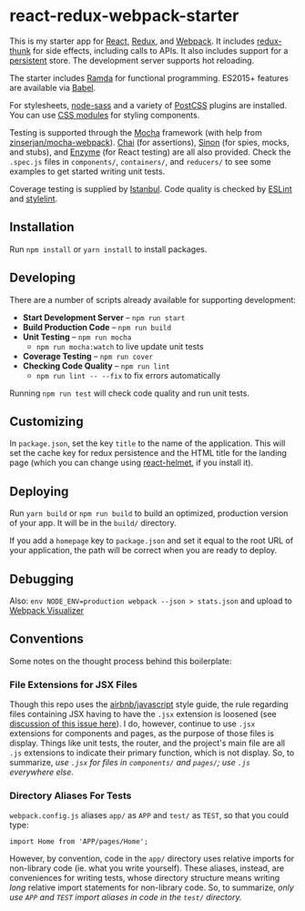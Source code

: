 # react-redux-webpack-starter

This is my starter app for [React](https://reactjs.org/), [Redux](https://redux.js.org/), and [Webpack](https://webpack.js.org/). It includes [redux-thunk](https://github.com/reduxjs/redux-thunk) for side effects, including calls to APIs. It also includes support for a [persistent](https://github.com/rt2zz/redux-persist) store. The development server supports hot reloading.

The starter includes [Ramda](https://ramdajs.org) for functional programming. ES2015+ features are available via [Babel](https://babeljs.io).

For stylesheets, [node-sass](https://github.com/sass/node-sass) and a variety of [PostCSS](http://postcss.org/) plugins are installed. You can use [CSS modules](https://github.com/css-modules/css-modules) for styling components.

Testing is supported through the [Mocha](https://mochajs.org/) framework (with help from [zinserjan/mocha-webpack](https://github.com/zinserjan/mocha-webpack/)). [Chai](http://chaijs.com/) (for assertions), [Sinon](http://sinonjs.org/) (for spies, mocks, and stubs), and [Enzyme](http://airbnb.io/enzyme/) (for React testing) are all also provided. Check the `.spec.js` files in `components/`, 	`containers/`, and `reducers/` to see some examples to get started writing unit tests.

Coverage testing is supplied by [Istanbul](https://istanbul.js.org/). Code quality is checked by [ESLint](https://eslint.org/) and [stylelint](https://stylelint.io/).

## Installation

Run `npm install` or `yarn install` to install packages.

## Developing

There are a number of scripts already available for supporting development:

* **Start Development Server** – `npm run start`
* **Build Production Code** – `npm run build`
* **Unit Testing** – `npm run mocha`
	* `npm run mocha:watch` to live update unit tests
* **Coverage Testing** – `npm run cover`
* **Checking Code Quality** – `npm run lint`
	* `npm run lint -- --fix` to fix errors automatically

Running `npm run test` will check code quality and run unit tests.

## Customizing

In `package.json`, set the key `title` to the name of the application. This will set the cache key for redux persistence and the HTML title for the landing page (which you can change using [react-helmet](https://github.com/nfl/react-helmet), if you install it).

## Deploying

Run `yarn build` or `npm run build` to build an optimized, production version of your app. It will be in the `build/` directory.

If you add a `homepage` key to `package.json` and set it equal to the root URL of your application, the path will be correct when you are ready to deploy.

## Debugging

Also: `env NODE_ENV=production webpack --json > stats.json` and upload to [Webpack Visualizer](https://chrisbateman.github.io/webpack-visualizer/)

## Conventions

Some notes on the thought process behind this boilerplate:

### File Extensions for JSX Files

Though this repo uses the [airbnb/javascript](https://github.com/airbnb/javascript) style guide, the rule regarding files containing JSX having to have the `.jsx` extension is loosened (see [discussion of this issue here](https://github.com/airbnb/javascript)). I do, however, continue to use `.jsx` extensions for components and pages, as the purpose of those files is display. Things like unit tests, the router, and the project's main file are all `.js` extensions to indicate their primary function, which is not display. So, to summarize, *use `.jsx` for files in `components/` and `pages/`; use `.js` everywhere else*.

### Directory Aliases For Tests

`webpack.config.js` aliases `app/` as `APP` and `test/` as `TEST`, so that you could type:

~~~
import Home from 'APP/pages/Home';
~~~

However, by convention, code in the `app/` directory uses relative imports for non-library code (ie. what you write yourself). These aliases, instead, are conveniences for writing tests, whose directory structure means writing *long* relative import statements for non-library code. So, to summarize, *only use `APP` and `TEST` import aliases in code in the `test/` directory.*
